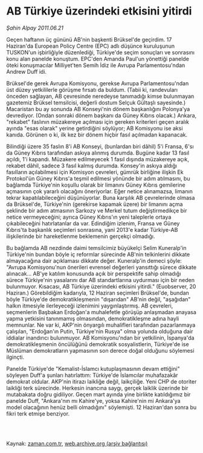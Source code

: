 # AB Türkiye üzerindeki etkisini yitirdi

*Şahin Alpay 2011.06.21*

<td class="columnist-detail">
<p>Geçen haftanın üç gününü AB'nin başkenti Brüksel'de geçirdim. 17 Haziran'da European Policy Centre (EPC) adlı düşünce kuruluşunun TUSKON'un işbirliğiyle düzenlediği, Türkiye'de seçim sonuçları ve sonrasını konu alan panelde konuştum. EPC'den Amanda Paul'un yönettiği panelde öteki konuşmacılar Milliyet'ten Semih İdiz ile Avrupa Parlamentosu'ndan Andrew Duff idi.</p>
<p>
<div id="haberMetinDiv">
<p>Brüksel'de gerek Avrupa Komisyonu, gerekse Avrupa Parlamentosu'ndan üst düzey yetkililerle görüşme fırsatı da buldum. (Tabii ki, randevuları önceden sağlayan, AB çevresinde neredeyse tanımadığı kimse bulunmayan gazetemiz Brüksel temsilcisi, değerli dostum Selçuk Gültaşlı sayesinde.) Macaristan bu ay sonunda AB Konseyi'nin dönem başkanlığını Polonya'ya devrediyor. (Ondan sonraki dönem başkanı da Güney Kıbrıs olacak.) Ankara, "rekabet" faslının müzakereye açılması için gereken kriterleri geçen aralık ayında "esas olarak" yerine getirdiğini söylüyor; AB Komisyonu ise aksi kanıda. Görünen o ki, ilk kez bir dönem hiçbir fasıl açılmadan kapanacak.
<p>Bilindiği üzere 35 faslın 8'i AB Konseyi, (bunlardan biri dâhil) 5'i Fransa, 6'sı da Güney Kıbrıs tarafından askıya alınmış durumda. Bugüne kadar 13 fasıl açıldı, 1'i kapandı. Müzakere edilmeyecek 1 fasıl dışında müzakereye açık, rekabet dâhil, sadece 3 fasıl kalmış durumda. Konsey'in askıya aldığı fasılların açılabilmesi için Komisyon çevreleri, gümrük birliğine ilişkin Ek Protokol'ün Güney Kıbrıs'a teşmil edilmesi yönünde bir adım atılmasını, bu bağlamda Türkiye'nin koşullu olarak bir limanını Güney Kıbrıs gemilerine açmasının çok yararlı olacağını öneriyorlar. Eğer netice alınamazsa, limanın tekrar kapatılabileceğini düşünüyorlar. Buna karşılık AB çevrelerinde olmasa da Brüksel'de, Türkiye'nin (gerekirse kapamak üzere) bir limanını açma şeklinde bir adım atmasının Sarkozy ve Merkel tutum değiştirmedikçe bir netice vermeyeceğini; ayrıca Güney Kıbrıs'ın yeni taleplerle ortaya çıkabileceğini hatırlatanlar da var. Edindiğim izlenim, Fransa ve Güney Kıbrıs'ta başkanlık seçimleri sonrasına, yani 2013'e kadar Türkiye-AB ilişkilerinde bir hareketlenme beklemenin gerçekçi olmadığı.
<p>Bu bağlamda AB nezdinde daimi temsilcimiz büyükelçi Selim Kuneralp'in Türkiye'nin bundan böyle iç reformlar sürecinde AB'nin telkinlerini dikkate almayacağına dair açıklaması dikkate değer. Kuneralp'in demeci şöyle: "Avrupa Komisyonu'nun önerileri evrensel değerleri yansıttığı sürece dikkate alınacak... AB'ye katılım konusunda açık bir perspektife sahip olmadığı sürece Türkiye'nin yasalarını dar AB standartlarına uydurması için bir neden bulunmuyor. Kısacası, AB Türkiye üzerindeki etkisini yitirdi." (Euobserver, 20 Haziran.) Görebildiğim kadarıyla, 12 Haziran seçimleri Brüksel'de, bundan böyle Türkiye'de demokratikleşmenin "dışarıdan" AB'nin değil, "aşağıdan" halkın itmesiyle ilerleyeceği izlenimini yaygınlaştırmış. AB çevreleri, seçmenlerin Başbakan Erdoğan'a muhalefetle görüşüp anlaşmadan anayasa yapma yetkisini tanınmamış olmasından, demokratikleşme adına hayli memnunlar. Ne var ki, AKP'nin önyargılı muhalifleri tarafından pazarlanmaya çalışılan, "Erdoğan'ın Putin, Türkiye'nin Rusya" olma yolunda olduğuna dair iddialar inandırıcı bulunmuyor. AB Komisyonu'ndan bir yetkilinin, İspanya'da demokratikleşmenin öncülüğünü demokratik sosyalistlerin, Türkiye'de ise Müslüman demokratların yapmasının son derece doğal olduğunu söylemesi ilginçti.
<p>Panelde Türkiye'de "Kemalist-İslamcı kutuplaşmasının devam ettiğini" söyleyen Duff'a şunları hatırlattım: Türkiye'de İslamcılar muhafazakâr demokrat oldular. AKP'nin itirazı laikliğe değil, laikçiliğe. Yeni CHP de otoriter laikliği terk sürecinde. Herkesin inancına saygı, gerçek laiklik üzerinde bir mutabakata doğru gidiliyor. Geçen mart ayında yine birlikte katıldığımız bir panelde Duff, "Ankara'nın mı Kahire'ye, yoksa Kahire'nin mi Ankara'ya model olacağının henüz belli olmadığını" söylemişti. 12 Haziran'dan sonra bu fikri terk etmişe benziyor. </p></p></p></p></div>
</p>


<p><br>
		 </br></p></td>

Kaynak: [zaman.com.tr](http://zaman.com.tr/yazar.do?yazino=1149143), [web.archive.org (arşiv bağlantısı)](http://web.archive.org/web/20110828180130/http://www.zaman.com.tr:80/yazar.do?yazino=1149143)
